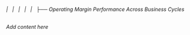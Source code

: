 ###### |   |   |   |   |   ├── Operating Margin Performance Across Business Cycles

*Add content here*